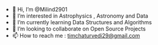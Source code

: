 - 👋 Hi, I’m @Milind2901
- 👀 I’m interested in Astrophysics , Astronomy and Data 
- 🌱 I’m currently learning Data Structures and Algorithms 
- 💞️ I’m looking to collaborate on Open Source Projects
- 📫 How to reach me : timchaturvedi29@gmail.com

<!---
Milind2901/Milind2901 is a ✨ special ✨ repository because its `README.md` (this file) appears on your GitHub profile.
You can click the Preview link to take a look at your changes.
--->
